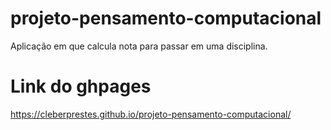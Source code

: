 # projeto-pensamento-computacional
Aplicação em que calcula nota para passar em uma disciplina.
# Link do ghpages
https://cleberprestes.github.io/projeto-pensamento-computacional/
